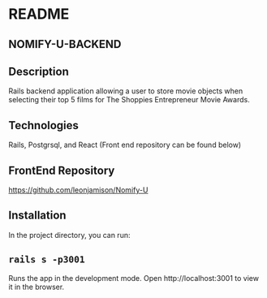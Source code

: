 # README

## NOMIFY-U-BACKEND


## Description 
Rails backend application allowing a user to store movie objects when selecting their top 5 films for The Shoppies Entrepreneur Movie Awards.


## Technologies
Rails, Postgrsql, and React (Front end repository can be found below)


## FrontEnd Repository
https://github.com/leonjamison/Nomify-U


## Installation
In the project directory, you can run:

## `rails s -p3001`
Runs the app in the development mode.
Open http://localhost:3001 to view it in the browser. 
